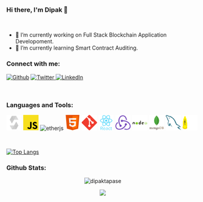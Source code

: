 ### Hi there, I'm Dipak 👋

<br />

 - 🔭 I’m currently working on Full Stack Blockchain Application Developoment.
 - 🌱 I’m currently learning Smart Contract Auditing.
 

### Connect with me:

<p>
<a href="https://github.com/dipaktapase" target="_blank"><img alt="Github" src="https://img.shields.io/badge/GitHub-%2312100E.svg?&style=for-the-badge&logo=Github&logoColor=white" /></a> <a href="https://twitter.com/dipaktapase_eth" target="_blank"><img alt="Twitter" src="https://img.shields.io/badge/twitter-%231DA1F2.svg?&style=for-the-badge&logo=twitter&logoColor=white" /> <a href="https://www.linkedin.com/in/dipak-tapase" target="_blank"><img alt="LinkedIn" src="https://img.shields.io/badge/linkedin-%230077B5.svg?&style=for-the-badge&logo=linkedin&logoColor=white" /> </a> 
</p>
  
<br />
  
### Languages and Tools:

<!-- [![My Skills](https://skillicons.dev/icons?i=solidity,js,react,redux,html,css,mongodb,mysql,nodejs)]() -->
<p>
  <img src="./logo/solidity.svg" alt="solidity" width="40" height="40"/>
  <img src="./logo/javascript.svg" alt="javascript" width="40" height="40"/>
  <img src="./logo/ethers.svg" alt="etherjs" width="40" height="40"/>
  <img src="./logo/html.svg" alt="html" width="40" height="40"/>
  <img src="./logo/git.svg" alt="git" width="40" height="40"/>
  <img src="./logo/reactjs.svg" alt="reactjs" width="40" height="40"/>
  <img src="./logo/redux.svg" alt="redux" width="40" height="40"/>
  <img src="./logo/nodejs.svg" alt="nodejs" width="40" height="40"/>
  <img src="./logo/mongodb.svg" alt="mongodb" width="40" height="40"/>
  <img src="./logo/mysql.svg" alt="mysql" width="40" height="40"/>
  <img src="./logo/hardhat.svg" alt="hardhat" width="40" height="40"/>
</p>

<br />

[![Top Langs](https://github-readme-stats.vercel.app/api/top-langs/?username=dipaktapase&layout=compact)](https://github.com/dipaktapase/github-readme-stats)


### Github Stats:
<p align="center"> <img src="https://github-readme-stats.vercel.app/api?username=dipaktapase&show_icons=true&theme=gotham" alt="dipaktapase" />

<p align="center">
  <a href="https://github.com/dipaktapase">
    <img src="https://komarev.com/ghpvc/?username=dipaktapase&color=blue&style=flat)" />
  </a>
</p>

<!-- **dipaktapase/dipaktapase** is a ✨ _special_ ✨ repository because its `README.md` (this file) appears on your GitHub profile.

Here are some ideas to get you started:

- 🔭 I’m currently working on ...
- 🌱 I’m currently learning ...
- 👯 I’m looking to collaborate on ...
- 🤔 I’m looking for help with ...
- 💬 Ask me about ...
- 📫 How to reach me: ...
- 😄 Pronouns: ...
- ⚡ Fun fact: ...
 -->
